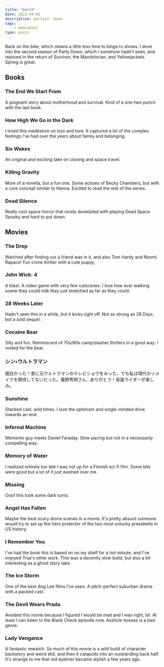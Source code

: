 ```yaml
---
title: "march"
date: 2023-04-01
description: partyin' down
tags: 
    - mediadiet
type: posts
---
```


Back on the bike, which means a little less time to binge tv shows. I dove into the second season of Party Down, which I somehow hadn't seen, and rejoiced in the return of Survivor, the Mandolorian, and Yellowjackets. Spring is great.

## Books ##

### The End We Start From ###

A poignant story about motherhood and survival. Kind of a one-two punch with the last book.

### How High We Go in the Dark ###

I loved this meditation on loss and love. It captured a lot of the complex feelings I’ve had over the years about family and belonging.

### Six Wakes ###

An original and exciting take on cloning and space travel.

### Killing Gravity ###

More of a novella, but a fun one. Some echoes of Becky Chambers, but with a core concept similar to Hanna. Excited to read the rest of the series.

### Dead Silence ###

Really cool space horror that nicely dovetailed with playing Dead Space. Spooky and hard to put down.

## Movies ##

### The Drop ###

Watched after finding out a friend was in it, and also Tom Hardy and Noomi Rapace! Fun crime thriller with a cute puppy.

### John Wick: 4 ###

A blast. A video game with very few cutscenes. I love how ever walking scene they could milk they just stretched as far as they could.

### 28 Weeks Later ###

Hadn't seen this in a while, but it kicks right off. Not as strong as 28 Days, but a sold sequel.

### Cocaine Bear ###

Silly and fun. Reminiscent of 70s/80s camp/slasher thrillers in a good way. I rooted for the bear.

### シン•ウルトラマン ###

面白かった！昔に元ウルトラマンのテレビショウをみった、でも私は現代のリメイクを期待してないだった。庵野秀明さん…ありがとう！仮面ライダーが楽しみ。

### Sunshine ###

Stacked cast, wild times. I love the optimism and single-minded drive towards an end.

### Infernal Machine ###

Memento guy meets Daniel Faraday. Slow pacing but not in a necessarily compelling way.

### Memory of Water ###

I realized entirely too late I was not up for a Finnish sci-fi film. Some bits were good but a lot of it just washed over me. 

### Missing ###

Ooof this took some dark turns.

### Angel Has Fallen ###

Maybe the best scary drone scenes in a movie. It's pretty absurd someone would try to set up the hero protector of the two most unlucky presidents in US history.

### I Remember You ###

I've had the book this is based on on my shelf for a hot minute, and I've enjoyed Yrsa's other work. This was a decently slow build, but also a bit interesting as a ghost story take.

### The Ice Storm ###

One of the best Ang Lee films I've seen. A pitch-perfect suburban drama with a packed cast.

### The Devil Wears Prada ###

Avoided this movie because I figured I would be mad and I was right, lol. At least I can listen to the Blank Check episode now. Asshole bosses is a bad genre.

### Lady Vengance ###

A fantastic rewatch. So much of this movie is a wild build of character backstory and weird shit, and then it catapults into an outstanding back half. It's strange to me that red eyeliner became stylish a few years ago.
